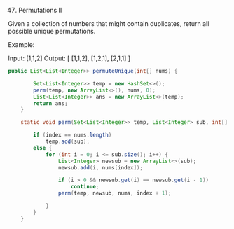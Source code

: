 47. Permutations II

Given a collection of numbers that might contain duplicates, return all possible unique permutations.

Example:

Input: [1,1,2]
Output:
[
  [1,1,2],
  [1,2,1],
  [2,1,1]
]
````java
public List<List<Integer>> permuteUnique(int[] nums) {

		Set<List<Integer>> temp = new HashSet<>();
		perm(temp, new ArrayList<>(), nums, 0);
		List<List<Integer>> ans = new ArrayList<>(temp);
		return ans;
	}

	static void perm(Set<List<Integer>> temp, List<Integer> sub, int[] nums, int index) {

		if (index == nums.length)
			temp.add(sub);
		else {
			for (int i = 0; i <= sub.size(); i++) {
				List<Integer> newsub = new ArrayList<>(sub);
				newsub.add(i, nums[index]);

				if (i > 0 && newsub.get(i) == newsub.get(i - 1))
					continue;
				perm(temp, newsub, nums, index + 1);

			}
		}
	}
````